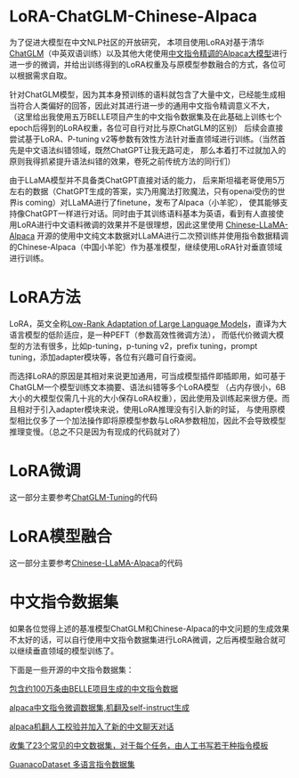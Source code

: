 # LoRA-ChatGLM-Chinese-Alpaca
  为了促进大模型在中文NLP社区的开放研究，
本项目使用LoRA对基于清华[ChatGLM](https://github.com/THUDM/ChatGLM-6B)（中英双语训练）以及其他大佬使用[中文指令精调的Alpaca大模型](https://github.com/ymcui/Chinese-LLaMA-Alpaca)进行进一步的微调，并给出训练得到的LoRA权重及与原模型参数融合的方式，各位可以根据需求自取。

针对ChatGLM模型，因为其本身预训练的语料就包含了大量中文，已经能生成相当符合人类偏好的回答，因此对其进行进一步的通用中文指令精调意义不大，
（这里给出我使用五万BELLE项目产生的中文指令数据集及在此基础上训练七个epoch后得到的LoRA权重，各位可自行对比与原ChatGLM的区别）
后续会直接尝试基于LoRA、P-tuning v2等参数有效性方法针对垂直领域进行训练。（当然首先是中文语法纠错领域，既然ChatGPT让我无路可走，
那么本着打不过就加入的原则我得抓紧提升语法纠错的效果，卷死之前传统方法的同行们）

由于LLaMA模型并不具备类ChatGPT直接对话的能力，
后来斯坦福老哥使用5万左右的数据（ChatGPT生成的答案，实乃用魔法打败魔法，只有openai受伤的世界is coming）对LLaMA进行了finetune，发布了Alpaca（小羊驼），
使其能够支持像ChatGPT一样进行对话。同时由于其训练语料基本为英语，看到有人直接使用LoRA进行中文语料微调的效果并不是很理想，因此这里使用
[Chinese-LLaMA-Alpaca](https://github.com/ymcui/Chinese-LLaMA-Alpaca)
开源的使用中文纯文本数据对LLaMA进行二次预训练并使用指令数据精调的Chinese-Alpaca（中国小羊驼）作为基准模型，继续使用LoRA针对垂直领域进行训练。

# LoRA方法
LoRA，英文全称[Low-Rank Adaptation of Large Language Models](https://arxiv.org/pdf/2106.09685.pdf)，直译为大语言模型的低阶适应，是一种PEFT（参数高效性微调方法），
而低代价微调大模型的方法有很多，比如p-tuning，p-tuning v2，prefix tuning，prompt tuning，添加adapter模块等，各位有兴趣可自行查阅。

而选择LoRA的原因是其相对来说更加通用，可当成模型插件即插即用，如可基于ChatGLM一个模型训练文本摘要、语法纠错等多个LoRA模型
（占内存很小，6B大小的大模型仅需几十兆的大小保存LoRA权重），因此使用及训练起来很方便。而且相对于引入adapter模块来说，使用LoRA推理没有引入新的时延，
与使用原模型相比仅多了一个加法操作即将原模型参数与LoRA参数相加，因此不会导致模型推理变慢。（总之不只是因为有现成的代码就对了）


# LoRA微调
这一部分主要参考[ChatGLM-Tuning](https://github.com/mymusise/ChatGLM-Tuning)的代码


# LoRA模型融合
这一部分主要参考[Chinese-LLaMA-Alpaca](https://github.com/ymcui/Chinese-LLaMA-Alpaca)的代码

# 中文指令数据集
如果各位觉得上述的基准模型ChatGLM和Chinese-Alpaca的中文问题的生成效果不太好的话，可以自行使用中文指令数据集进行LoRA微调，之后再模型融合就可以继续垂直领域的模型训练了。

下面是一些开源的中文指令数据集：

[包含约100万条由BELLE项目生成的中文指令数据](https://huggingface.co/datasets/BelleGroup/train_1M_CN)

[alpaca中文指令微调数据集,机翻及self-instruct生成](https://github.com/carbonz0/alpaca-chinese-dataset)

[alpaca机翻人工校验并加入了新的中文聊天对话](https://github.com/hikariming/alpaca_chinese_dataset)

[收集了23个常见的中文数据集，对于每个任务，由人工书写若干种指令模板](https://huggingface.co/datasets/YeungNLP/firefly-train-1.1M)

[GuanacoDataset 多语言指令数据集](https://huggingface.co/datasets/JosephusCheung/GuanacoDataset)




